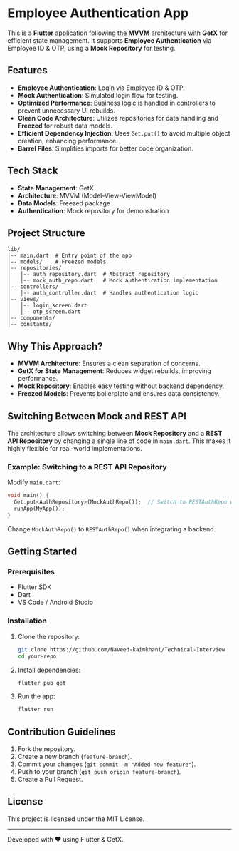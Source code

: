 # Employee Authentication App

This is a **Flutter** application following the **MVVM** architecture with **GetX** for efficient state management. It supports **Employee Authentication** via Employee ID & OTP, using a **Mock Repository** for testing.

## Features
- **Employee Authentication**: Login via Employee ID & OTP.
- **Mock Authentication**: Simulated login flow for testing.
- **Optimized Performance**: Business logic is handled in controllers to prevent unnecessary UI rebuilds.
- **Clean Code Architecture**: Utilizes repositories for data handling and **Freezed** for robust data models.
- **Efficient Dependency Injection**: Uses `Get.put()` to avoid multiple object creation, enhancing performance.
- **Barrel Files**: Simplifies imports for better code organization.

## Tech Stack
- **State Management**: GetX
- **Architecture**: MVVM (Model-View-ViewModel)
- **Data Models**: Freezed package
- **Authentication**: Mock repository for demonstration

## Project Structure
```
lib/
│-- main.dart  # Entry point of the app
│-- models/    # Freezed models
│-- repositories/
│   │-- auth_repository.dart  # Abstract repository
│   │-- mock_auth_repo.dart   # Mock authentication implementation
│-- controllers/
│   │-- auth_controller.dart  # Handles authentication logic
│-- views/
│   │-- login_screen.dart
│   │-- otp_screen.dart
│-- components/
│-- constants/
```

## Why This Approach?
- **MVVM Architecture**: Ensures a clean separation of concerns.
- **GetX for State Management**: Reduces widget rebuilds, improving performance.
- **Mock Repository**: Enables easy testing without backend dependency.
- **Freezed Models**: Prevents boilerplate and ensures data consistency.

## Switching Between Mock and REST API
The architecture allows switching between **Mock Repository** and a **REST API Repository** by changing a single line of code in `main.dart`. This makes it highly flexible for real-world implementations.

### Example: Switching to a REST API Repository
Modify `main.dart`:
```dart
void main() {
  Get.put<AuthRepository>(MockAuthRepo());  // Switch to RESTAuthRepo when needed
  runApp(MyApp());
}
```
Change `MockAuthRepo()` to `RESTAuthRepo()` when integrating a backend.

## Getting Started
### Prerequisites
- Flutter SDK
- Dart
- VS Code / Android Studio

### Installation
1. Clone the repository:
   ```sh
   git clone https://github.com/Naveed-kaimkhani/Technical-Interview
   cd your-repo
   ```
2. Install dependencies:
   ```sh
   flutter pub get
   ```
3. Run the app:
   ```sh
   flutter run
   ```

## Contribution Guidelines
1. Fork the repository.
2. Create a new branch (`feature-branch`).
3. Commit your changes (`git commit -m "Added new feature"`).
4. Push to your branch (`git push origin feature-branch`).
5. Create a Pull Request.

## License
This project is licensed under the MIT License.

---
Developed with ❤️ using Flutter & GetX.

